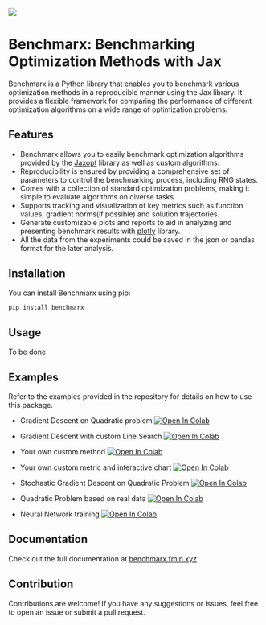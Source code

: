 ![](./files/long_logo.svg)
# Benchmarx: Benchmarking Optimization Methods with Jax

Benchmarx is a Python library that enables you to benchmark various optimization methods in a reproducible manner using the Jax library. It provides a flexible framework for comparing the performance of different optimization algorithms on a wide range of optimization problems.

## Features

- Benchmarx allows you to easily benchmark optimization algorithms provided by the [Jaxopt](https://github.com/google/jaxopt) library as well as custom algorithms.
- Reproducibility is ensured by providing a comprehensive set of parameters to control the benchmarking process, including RNG states.
- Comes with a collection of standard optimization problems, making it simple to evaluate algorithms on diverse tasks.
- Supports tracking and visualization of key metrics such as function values, gradient norms(if possible) and solution trajectories.
- Generate customizable plots and reports to aid in analyzing and presenting benchmark results with [plotly](https://github.com/plotly/plotly.py) library.
- All the data from the experiments could be saved in the json or pandas format for the later analysis.

## Installation

You can install Benchmarx using pip:

```bash
pip install benchmarx
```

## Usage

To be done

## Examples

Refer to the examples provided in the repository for details on how to use this package.

- Gradient Descent on Quadratic problem [![Open In Colab](https://colab.research.google.com/assets/colab-badge.svg)](https://colab.research.google.com/drive/13bX2ZeOASEEKBWSbaTeY0Sm5g3ImaoLk?usp=sharing)

- Gradient Descent with custom Line Search [![Open In Colab](https://colab.research.google.com/assets/colab-badge.svg)](https://colab.research.google.com/drive/1me6sE5W7SML6Ww-pBgpjmlJBKz8x3qUv?usp=sharing)

- Your own custom method [![Open In Colab](https://colab.research.google.com/assets/colab-badge.svg)](https://colab.research.google.com/drive/1DCNgjb3_9ITQy93dZg0fUbV2BRB_MuLL?usp=sharing)

- Your own custom metric and interactive chart [![Open In Colab](https://colab.research.google.com/assets/colab-badge.svg)](https://colab.research.google.com/drive/12I_T09gELjZlslOP8nRV4v2ght2R6vDX?usp=sharing)

- Stochastic Gradient Descent on Quadratic Problem [![Open In Colab](https://colab.research.google.com/assets/colab-badge.svg)](https://colab.research.google.com/drive/1bD7eM9NNZqEvMjlTl6OKvN_vcmtHSMAd?usp=sharing)

- Quadratic Problem based on real data [![Open In Colab](https://colab.research.google.com/assets/colab-badge.svg)](https://colab.research.google.com/drive/1k3-ul8o9_wdsNko51t0-UNpHOwTemJ6o?usp=sharing)

- Neural Network training [![Open In Colab](https://colab.research.google.com/assets/colab-badge.svg)](https://colab.research.google.com/drive/1W2vP5NRCnv6aFVgSm9pzmWZ7l0i3SCmm?usp=sharing)

## Documentation

Check out the full documentation at [benchmarx.fmin.xyz](https://benchmarx.fmin.xyz).


## Contribution

Contributions are welcome! If you have any suggestions or issues, feel free to open an issue or submit a pull request.